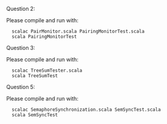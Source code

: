 Question 2:

Please compile and run with:

      scalac PairMonitor.scala PairingMonitorTest.scala
      scala PairingMonitorTest
      
Question 3:

Please compile and run with:

      scalac TreeSumTester.scala
      scala TreeSumTest
      
Question 5:

Please compile and run with:

      scalac SemaphoreSynchronization.scala SemSyncTest.scala
      scala SemSyncTest
      
 
 


